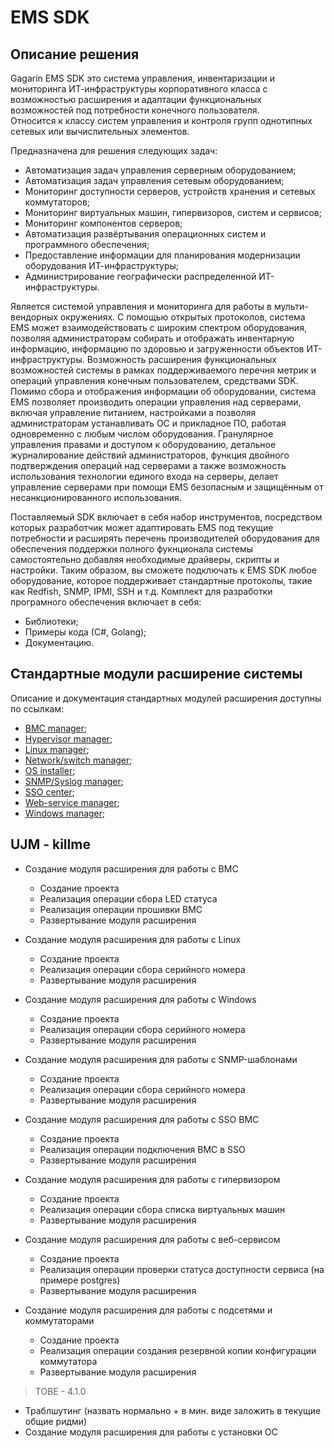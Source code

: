 # EMS SDK

## Описание решения

Gagarin EMS SDK это система управления, инвентаризации и мониторинга ИТ-инфраструктуры корпоративного класса с возможностью расширения и адаптации функциональных возможностей под потребности конечного пользователя.  
Относится к классу систем управления и контроля групп однотипных сетевых или вычислительных элементов.

Предназначена для решения следующих задач:

  - Автоматизация задач управления серверным оборудованием;
  - Автоматизация задач управления сетевым оборудованием;
  - Мониторинг доступности серверов, устройств хранения и сетевых коммутаторов;
  - Мониторинг виртуальных машин, гипервизоров, систем и сервисов;
  - Мониторинг компонентов серверов;
  - Автоматизация развёртывания операционных систем и программного обеспечения;
  - Предоставление информации для планирования модернизации оборудования ИТ-инфраструктуры;
  - Администрирование географически распределенной ИТ-инфраструктуры.

Является системой управления и мониторинга для работы в мульти-вендорных окружениях. С помощью открытых протоколов, система EMS может взаимодействовать с широким спектром оборудования, позволяя администраторам собирать и отображать инвентарную информацию, информацию по здоровью и загруженности объектов ИТ-инфраструктуры. Возможность расширения функциональных возможностей системы в рамках поддерживаемого перечня метрик и операций управления конечным пользователем, средствами SDK. Помимо сбора и отображения информации об оборудовании, система EMS позволяет производить операции управления над серверами, включая управление питанием, настройками а позволяя администраторам устанавливать ОС и прикладное ПО, работая одновременно с любым числом оборудования. Гранулярное управления правами и доступом к оборудованию, детальное журналирование действий администраторов, функция двойного подтверждения операций над серверами а также возможность использования технологии единого входа на серверы, делает управление серверами при помощи EMS безопасным и защищённым от несанкционированного использования. 

Поставляемый SDK включает в себя набор инструментов, посредством которых разработчик может адаптировать EMS под текущие потребности и расширять перечень производителей оборудования для обеспечения поддержки полного фукнционала системы самостоятельно добавляя необходимые драйверы, скрипты и настройки. Таким образом, вы сможете подключать к EMS SDK любое оборудование, которое поддерживает стандартные протоколы, такие как Redfish, SNMP, IPMI, SSH и т.д. Комплект для разработки програмного обеспечения включает в себя:

  - Библиотеки;
  - Примеры кода (С#, Golang);
  - Документацию.

## Стандартные модули расширение системы 

Описание и документация стандартных модулей расширения доступны по ссылкам: 

  - [BMC manager](extend_bmc/README.md);
  - [Hypervisor manager](extend_hypervisor/README.md);
  - [Linux manager](extend_linux/README.md);
  - [Network/switch manager](extend_network_switch/README.md);
  - [OS installer](extend_os_install/README.md);
  - [SNMP/Syslog manager](extend_snmp/README.md);
  - [SSO center](extend_sso_bmc/README.md);
  - [Web-service manager](extend_web_service/README.md);
  - [Windows manager](extend_windows/README.md);

## UJM - killme

* Создание модуля расширения для работы с BMC
  * Создание проекта
  * Реализация операции сбора LED статуса
  * Реализация операции прошивки BMC
  * Развертывание модуля расширения

* Создание модуля расширения для работы с Linux
  * Создание проекта
  * Реализация операции сбора серийного номера
  * Развертывание модуля расширения

* Создание модуля расширения для работы с Windows
  * Создание проекта
  * Реализация операции сбора серийного номера
  * Развертывание модуля расширения

* Создание модуля расширения для работы с SNMP-шаблонами
  * Создание проекта
  * Реализация операции сбора серийного номера
  * Развертывание модуля расширения

* Создание модуля расширения для работы с SSO BMC
  * Создание проекта
  * Реализация операции подключения BMC в SSO
  * Развертывание модуля расширения

* Создание модуля расширения для работы с гипервизором
  * Создание проекта
  * Реализация операции сбора списка виртуальных машин
  * Развертывание модуля расширения

* Создание модуля расширения для работы с веб-сервисом
  * Создание проекта
  * Реализация операции проверки статуса доступности сервиса (на примере postgres)
  * Развертывание модуля расширения

* Создание модуля расширения для работы с подсетями и коммутаторами
  * Создание проекта
  * Реализация операции создания резервной копии конфигурации коммутатора
  * Развертывание модуля расширения

> TOBE - 4.1.0

* Траблшутинг (назвать нормально + в мин. виде заложить в текущие общие ридми)
* Создание модуля расширения для работы с установки ОС
